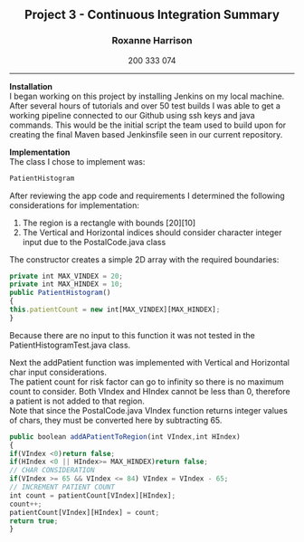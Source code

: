 <h2 align="center">Project 3 - Continuous Integration Summary</h2>
<h3 align="center">Roxanne Harrison</h3>
<p align="center">200 333 074</p>

---
**Installation**  
I began working on this project by installing Jenkins on my local machine.  After several hours of tutorials and over 50 test builds I was able to get a working pipeline connected to our Github using ssh keys and java commands.  This would be the initial script the team used to build upon for creating the final Maven based Jenkinsfile seen in our current repository.  

**Implementation**    
The class I chose to implement was:  
```javascript
PatientHistogram
```
After reviewing the app code and requirements I determined the following considerations for implementation: 
1. The region is a rectangle with bounds [20][10]  
2. The Vertical and Horizontal indices should consider character integer input due to the PostalCode.java class  

The constructor creates a simple 2D array with the required boundaries: 

```javascript
private int MAX_VINDEX = 20;
private int MAX_HINDEX = 10;
public PatientHistogram() 
{
this.patientCount = new int[MAX_VINDEX][MAX_HINDEX];
}
```
Because there are no input to this function it was not tested in the PatientHistogramTest.java class.  

Next the addPatient function was implemented with Vertical and Horizontal char input considerations.  
The patient count for risk factor can go to infinity so there is no maximum count to consider.
Both VIndex and HIndex cannot be less than 0, therefore a patient is not added to that region.  
Note that since the PostalCode.java VIndex function returns integer values of chars, they must be converted here by subtracting 65. 
```javascript
public boolean addAPatientToRegion(int VIndex,int HIndex)
{
if(VIndex <0)return false;
if(HIndex <0 || HIndex>= MAX_HINDEX)return false;
// CHAR CONSIDERATION
if(VIndex >= 65 && VIndex <= 84) VIndex = VIndex - 65;
// INCREMENT PATIENT COUNT
int count = patientCount[VIndex][HIndex];
count++;
patientCount[VIndex][HIndex] = count;
return true;
}
```